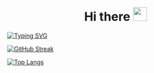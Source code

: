 <h1 align="center">Hi there
<img src="https://github.com/blackcater/blackcater/raw/main/images/Hi.gif" height="32"/></h1>

[![Typing SVG](https://readme-typing-svg.herokuapp.com?color=%2336BCF7&lines=I+am+a+Backend+developer+and+student)](https://git.io/typing-svg)

[![GitHub Streak](https://github-readme-streak-stats.herokuapp.com/?user=verystupidowl&theme=tokyonight_duo)](https://git.io/streak-stats)

[![Top Langs](https://github-readme-stats.vercel.app/api/top-langs/?username=verystupidowl&theme=github_dark&layout=compact)](https://github.com/anuraghazra/github-readme-stats)
<!--
**verystupidowl/verystupidowl** is a ✨ _special_ ✨ repository because its `README.md` (this file) appears on your GitHub profile.

Here are some ideas to get you started:

- 🔭 I’m currently working on ...
- 🌱 I’m currently learning ...
- 👯 I’m looking to collaborate on ...
- 🤔 I’m looking for help with ...
- 💬 Ask me about ...
- 📫 How to reach me: ...
- 😄 Pronouns: ...
- ⚡ Fun fact: ...
-->
